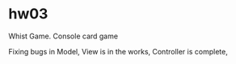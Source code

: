 # hw03

Whist Game.
Console card game

Fixing bugs in Model, 
View is in the works, 
Controller is complete, 
